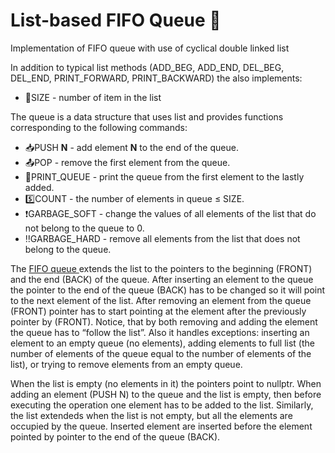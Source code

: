 # List-based FIFO Queue :pencil:

Implementation of FIFO queue with use of cyclical double linked list

In addition to typical list methods (ADD_BEG, ADD_END, DEL_BEG, DEL_END, PRINT_FORWARD, PRINT_BACKWARD) the also implements:

- :triangular_ruler:SIZE - number of item in the list

The queue is a data structure that uses list and provides functions corresponding to the following commands:

- :inbox_tray:PUSH **N** - add element **N** to the end of the queue.
- :outbox_tray:POP - remove the first element from the queue.
- :book:PRINT_QUEUE - print the queue from the first element to the lastly added.
- :five:COUNT - the number of elements in queue ≤ SIZE.
- :heavy_exclamation_mark:GARBAGE_SOFT - change the values of all elements of the list that do not belong to the queue to 0.
- :bangbang:GARBAGE_HARD - remove all elements from the list that does not belong to the queue.

The [FIFO queue ](https://en.wikipedia.org/wiki/FIFO_(computing_and_electronics))extends the list to the pointers to the beginning (FRONT) and the end (BACK) of the queue. After inserting an element to the queue the pointer to the end of the queue (BACK) has to be changed so it will point to the next element of the list. After removing an element from the queue (FRONT) pointer has to start pointing at the element after the previously pointer by (FRONT). Notice, that by both removing and adding the element the queue has to “follow the list”. Also it handles exceptions: inserting an element to an empty queue (no elements), adding elements to full list (the number of elements of the queue equal to the number of elements of the list), or trying to remove elements from an empty queue.

When the list is empty (no elements in it) the pointers point to nullptr. When adding an element (PUSH N) to the queue and the list is empty, then before executing the operation one element has to be added to the list. Similarly, the list extendeds when the list is not empty, but all the elements are occupied by the queue. Inserted element are inserted before the element pointed by pointer to the end of the queue (BACK).
